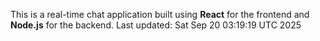 This is a real-time chat application built using **React** for the frontend and **Node.js** for the backend.
Last updated: Sat Sep 20 03:19:19 UTC 2025
